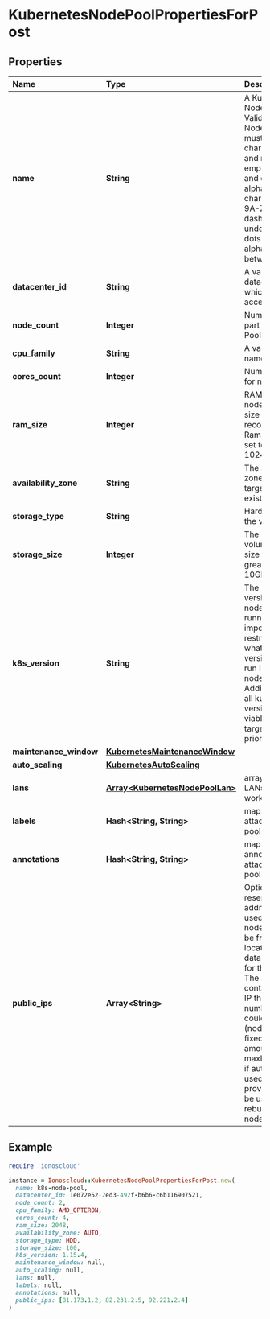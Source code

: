 # KubernetesNodePoolPropertiesForPost

## Properties

| Name | Type | Description | Notes |
| :--- | :--- | :--- | :--- |
| **name** | **String** | A Kubernetes Node Pool Name. Valid Kubernetes Node Pool name must be 63 characters or less and must be empty or begin and end with an alphanumeric character \(\[a-z0-9A-Z\]\) with dashes \(-\), underscores \(\_\), dots \(.\), and alphanumerics between. |  |
| **datacenter\_id** | **String** | A valid uuid of the datacenter on which user has access |  |
| **node\_count** | **Integer** | Number of nodes part of the Node Pool |  |
| **cpu\_family** | **String** | A valid cpu family name |  |
| **cores\_count** | **Integer** | Number of cores for node |  |
| **ram\_size** | **Integer** | RAM size for node, minimum size 2048MB is recommended. Ram size must be set to multiple of 1024MB. |  |
| **availability\_zone** | **String** | The availability zone in which the target VM should exist |  |
| **storage\_type** | **String** | Hardware type of the volume |  |
| **storage\_size** | **Integer** | The size of the volume in GB. The size should be greater than 10GB. |  |
| **k8s\_version** | **String** | The kubernetes version in which a nodepool is running. This imposes restrictions on what kubernetes versions can be run in a cluster's nodepools. Additionally, not all kubernetes versions are viable upgrade targets for all prior versions. | \[optional\] |
| **maintenance\_window** | [**KubernetesMaintenanceWindow**](kubernetesmaintenancewindow.md) |  | \[optional\] |
| **auto\_scaling** | [**KubernetesAutoScaling**](kubernetesautoscaling.md) |  | \[optional\] |
| **lans** | [**Array&lt;KubernetesNodePoolLan&gt;**](kubernetesnodepoollan.md) | array of additional LANs attached to worker nodes | \[optional\] |
| **labels** | **Hash&lt;String, String&gt;** | map of labels attached to node pool | \[optional\] |
| **annotations** | **Hash&lt;String, String&gt;** | map of annotations attached to node pool | \[optional\] |
| **public\_ips** | **Array&lt;String&gt;** | Optional array of reserved public IP addresses to be used by the nodes. IPs must be from same location as the data center used for the node pool. The array must contain one extra IP than maximum number of nodes could be. \(nodeCount+1 if fixed node amount or maxNodeCount+1 if auto scaling is used\) The extra provided IP Will be used during rebuilding of nodes. | \[optional\] |

## Example

```ruby
require 'ionoscloud'

instance = Ionoscloud::KubernetesNodePoolPropertiesForPost.new(
  name: k8s-node-pool,
  datacenter_id: 1e072e52-2ed3-492f-b6b6-c6b116907521,
  node_count: 2,
  cpu_family: AMD_OPTERON,
  cores_count: 4,
  ram_size: 2048,
  availability_zone: AUTO,
  storage_type: HDD,
  storage_size: 100,
  k8s_version: 1.15.4,
  maintenance_window: null,
  auto_scaling: null,
  lans: null,
  labels: null,
  annotations: null,
  public_ips: [81.173.1.2, 82.231.2.5, 92.221.2.4]
)
```

